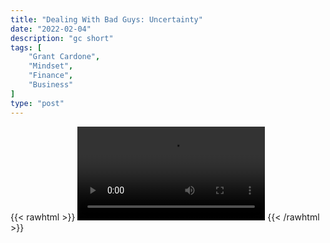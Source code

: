 ```yaml
---
title: "Dealing With Bad Guys: Uncertainty"
date: "2022-02-04"
description: "gc short"
tags: [
    "Grant Cardone",
    "Mindset",
    "Finance",
    "Business"
]
type: "post"
---
```

{{< rawhtml >}}
    <video width="auto" height="auto" controls>
        <source src="https://clips.dev00ps.com/Grant%20Cardone/How%20to%20pick%20the%20RIGHT%20DEAL%20shorts.mp4" type="video/mp4"> 
    </video>
{{< /rawhtml >}}
